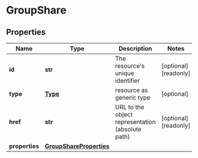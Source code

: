 # GroupShare

## Properties
| Name | Type | Description | Notes |
| ------------ | ------------- | ------------- | ------------- |
| **id** | **str** | The resource&#39;s unique identifier | [optional] [readonly]  |
| **type** | [**Type**](Type.md) | resource as generic type | [optional]  |
| **href** | **str** | URL to the object representation (absolute path) | [optional] [readonly]  |
| **properties** | [**GroupShareProperties**](GroupShareProperties.md) |  |  |


